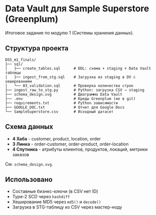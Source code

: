 # Data Vault для Sample Superstore (Greenplum)

Итоговое задание по модулю 1 (Системы хранения данных).

## Структура проекта

```
DSS_m1_finals/
├── sql/
│   ├── create_tables.sql      # DDL: схема + staging + Data Vault таблицы
│   ├── ingest_from_stg.sql    # Загрузка из staging в DV с хешированием
│   └── 03_validation.sql      # Проверка количества строк
├── ingest_raw_to_stg.py       # Python: загрузка CSV → staging
├── schema_design.svg          # Диаграмма Data Vault
├── .env                       # Креды Greenplum (не в git)
├── requirements.txt           # Python зависимости
├── GOOGLE_DOC.txt             # Отчет для Google Docs
└── SampleSuperstore.csv       # Исходный датасет
```

## Схема данных

- **4 Хаба** - customer, product, location, order
- **3 Линка** - order-customer, order-product, order-location
- **4 Спутника** - атрибуты клиентов, продуктов, локаций, метрики заказов

См. `schema_design.svg`.

## Использовано

- Составные бизнес-ключи (в CSV нет ID)
- Type-2 SCD через `hashdiff`
- Хеширование MD5 через `md5()` и `decode()`
- Загрузка в STG-таблицу из CSV через мастер-ноду 